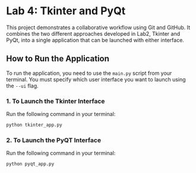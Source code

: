 # Lab 4: Tkinter and PyQt

This project demonstrates a collaborative workflow using Git and GitHub. It combines the two different approaches developed in Lab2, Tkinter and PyQt, into a single application that can be launched with either interface.

## How to Run the Application

To run the application, you need to use the `main.py` script from your terminal. You must specify which user interface you want to launch using the `--ui` flag.

### 1. To Launch the Tkinter Interface

Run the following command in your terminal:

```bash
python tkinter_app.py
```


### 2. To Launch the PyQT Interface

Run the following command in your terminal:

```bash
python pyqt_app.py
```
